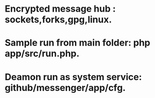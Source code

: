 # Encrypted message hub : sockets,forks,gpg,linux.
# Sample run from main folder: php app/src/run.php.
# Deamon run as system service: github/messenger/app/cfg.